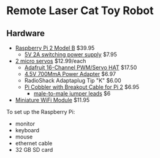# Remote Laser Cat Toy Robot

## Hardware
+ [Raspberry Pi 2 Model B](https://www.adafruit.com/products/2358) $39.95
  + [5V 2A switching power supply](https://www.adafruit.com/products/276) $7.95
+ [2 micro servos](http://www.radioshack.com/radioshack-micro-servo/2730765.html) $12.99/each
  + [Adafruit 16-Channel PWM/Servo HAT](https://www.adafruit.com/products/2327) $17.50
  + [4.5V 700MmA Power Adapter](http://www.radioshack.com/enercell-4-5v-700ma-ac-adapter/2730353.html) $6.97
  + RadioShack Adaptaplug Tip "K" $6.00
  + [Pi Cobbler with Breakout Cable for Pi 2](https://www.adafruit.com/products/914) $6.95
    + [male-to-male jumper leads](http://www.adafruit.com/products/153) $6
+ [Miniature WiFi Module](https://www.adafruit.com/products/814) $11.95


To set up the Raspberry Pi:
+ monitor
+ keyboard
+ mouse
+ ethernet cable
+ 32 GB SD card
